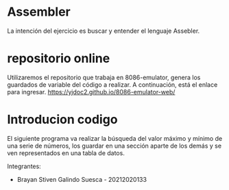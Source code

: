 # Assembler
La intención del ejercicio es buscar y entender el lenguaje Assebler.
# repositorio online
Utilizaremos el repositorio que trabaja en 8086-emulator, genera los guardados de variable del código a realizar. A continuación, está el enlace para ingresar.
 https://yjdoc2.github.io/8086-emulator-web/
# Introducion codigo
El siguiente programa va realizar la búsqueda del valor máximo y mínimo de una serie de números, los guardar en una sección aparte de los demás y se ven representados en una tabla de datos. 

Integrantes:
- Brayan Stiven Galindo Suesca - 20212020133

